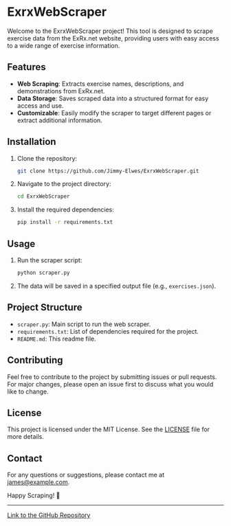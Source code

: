 # ExrxWebScraper

Welcome to the ExrxWebScraper project! This tool is designed to scrape exercise data from the ExRx.net website, providing users with easy access to a wide range of exercise information.

## Features

- **Web Scraping**: Extracts exercise names, descriptions, and demonstrations from ExRx.net.
- **Data Storage**: Saves scraped data into a structured format for easy access and use.
- **Customizable**: Easily modify the scraper to target different pages or extract additional information.

## Installation

1. Clone the repository:
    ```bash
    git clone https://github.com/Jimmy-Elwes/ExrxWebScraper.git
    ```
2. Navigate to the project directory:
    ```bash
    cd ExrxWebScraper
    ```
3. Install the required dependencies:
    ```bash
    pip install -r requirements.txt
    ```

## Usage

1. Run the scraper script:
    ```bash
    python scraper.py
    ```
2. The data will be saved in a specified output file (e.g., `exercises.json`).

## Project Structure

- `scraper.py`: Main script to run the web scraper.
- `requirements.txt`: List of dependencies required for the project.
- `README.md`: This readme file.

## Contributing

Feel free to contribute to the project by submitting issues or pull requests. For major changes, please open an issue first to discuss what you would like to change.

## License

This project is licensed under the MIT License. See the [LICENSE](LICENSE) file for more details.

## Contact

For any questions or suggestions, please contact me at james@example.com.

Happy Scraping! 🚀

---
[Link to the GitHub Repository](https://github.com/Jimmy-Elwes/ExrxWebScraper)
